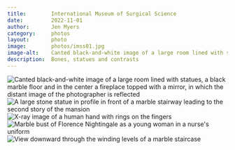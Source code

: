 ```yaml
---
title:        International Museum of Surgical Science
date:         2022-11-01
author:       Jen Myers
category:     photos
layout:       photo
image:        photos/imss01.jpg
image-alt:    Canted black-and-white image of a large room lined with statues, a black marble floor and in the center a fireplace topped with a mirror, in which the distant image of the photographer is reflected
description:  Bones, statues and contrasts
---
```


<div><img alt="Canted black-and-white image of a large room lined with statues, a black marble floor and in the center a fireplace topped with a mirror, in which the distant image of the photographer is reflected" src="{{ site.baseurl }}/images/photos/imss01.jpg" /></div>
<div><img alt="A large stone statue in profile in front of a marble stairway leading to the second story of the mansion" class="vert" src="{{ site.baseurl }}/images/photos/imss02.jpg" /></div>
<div><img alt="X-ray image of a human hand with rings on the fingers" src="{{ site.baseurl }}/images/photos/imss03.jpg" /></div>
<div><img alt="Marble bust of Florence Nightingale as a young woman in a nurse's uniform" src="{{ site.baseurl }}/images/photos/imss04.jpg" /></div>
<div><img alt="View downward through the winding levels of a marble staircase" class="vert" src="{{ site.baseurl }}/images/photos/imss05.jpg" /></div>
